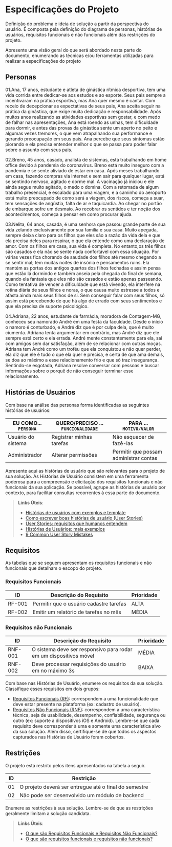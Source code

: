 # Especificações do Projeto

Definição do problema e ideia de solução a partir da perspectiva do usuário. É composta pela definição do  diagrama de personas, histórias de usuários, requisitos funcionais e não funcionais além das restrições do projeto.

Apresente uma visão geral do que será abordado nesta parte do documento, enumerando as técnicas e/ou ferramentas utilizadas para realizar a especificações do projeto

## Personas

01.Ana, 17 anos, estudante e atleta de ginástica rítmica desportiva, tem uma vida corrida entre dedicar-se aos estudos e ao esporte. Seus pais sempre a incentivaram na prática esportiva, mas Ana quer mesmo é cantar. Com receio de decepcionar as expectativas de seus pais, Ana aceita seguir na prática da ginástica, que exige muita dedicação e responsabilidade. Após muitos anos realizando as atividades esportivas sem gostar, e com medo de falhar nas apresentações, Ana está roendo as unhas, tem dificuldade para dormir, e antes das provas da ginástica sente um aperto no peito e algumas vezes tremores, o que vem atrapalhando sua performance e gerando preocupação em seus pais. Ana percebe que seus sintomas estão piorando e ela precisa entender melhor o que se passa para poder falar sobre o assunto com seus pais.

02.Breno, 45 anos, casado, analista de sistemas, está trabalhando em home office devido à pandemia do coronavírus. Breno está muito inseguro com a pandemia e se sente aliviado de estar em casa. Após meses trabalhando em casa, fazendo compras via internet e sem sair para qualquer lugar, está se sentindo nervoso, agitado e dorme mal. A vacinação já iniciou e ele ainda segue muito agitado, o medo o domina. Com a retomada de algum trabalho presencial, é escalado para uma viagem, e a caminho do aeroporto está muito preocupado de como será a viagem, dos riscos, começa a suar, tem sensações de angústia, falta de ar e taquicardia. Ao chegar no portão de embarque sofre um desmaio. Ao recobrar os sentidos e ter noção dos acontecimentos, começa a pensar em como procurar ajuda.

03.Nelita, 64 anos, casada, é uma senhora que passou grande parte de sua vida zelando exclusivamente por sua família e sua casa. Muito apegada, sempre deixa claro para os filhos que eles são a razão da vida dela e que ela precisa deles para respirar, o que ela entende como uma declaração de amor. Com os filhos em casa, sua vida é completa. No entanto,os três filhos são casados e ela não se sente nada confortável com essa situação. Por várias vezes fica chorando de saudade dos filhos até mesmo chegando a se sentir mal; tem  muitas noites de insônia e pensamentos ruins. Ela mantém as portas dos antigos quartos dos filhos fechadas e assim pensa que estão lá dormindo e também anseia pela chegada do final de semana, quando ela fantasia que eles não são casados e estão apenas passeando. Como tentativa de vencer a dificuldade que está vivendo, ela interfere na rotina diária de seus filhos e noras, o que causa muito estresse a todos e afasta ainda mais seus filhos de si. Sem conseguir falar com seus filhos, só assim está percebendo de que há algo de errado com seus sentimentos e que ela precisa de suporte psicológico.

04.Adriana, 22 anos, estudante de farmácia, moradora de Contagem-MG, conheceu seu namorado André em uma festa da faculdade. Desde o início o namoro é conturbado, e André diz que é por culpa dela, que é muito ciumenta. Adriana tenta argumentar em contrário, mas André diz que ele sempre está certo e ela errada.  André mente constantemente para ela, sai com amigos sem dar satisfação, além de se relacionar com outras moças. Adriana tem André como um troféu que ela conquistou e não quer perder, ela diz que ele é tudo o que ela quer e precisa, e certa de que ama demais, se doa ao máximo a esse relacionamento frio e que só traz insegurança. Sentindo-se esgotada, Adriana resolve conversar com pessoas e buscar informações sobre o porquê de não conseguir terminar esse relacionamento.



## Histórias de Usuários

Com base na análise das personas forma identificadas as seguintes histórias de usuários:

|EU COMO... `PERSONA`| QUERO/PRECISO ... `FUNCIONALIDADE` |PARA ... `MOTIVO/VALOR`                 |
|--------------------|------------------------------------|----------------------------------------|
|Usuário do sistema  | Registrar minhas tarefas           | Não esquecer de fazê-las               |
|Administrador       | Alterar permissões                 | Permitir que possam administrar contas |

Apresente aqui as histórias de usuário que são relevantes para o projeto de sua solução. As Histórias de Usuário consistem em uma ferramenta poderosa para a compreensão e elicitação dos requisitos funcionais e não funcionais da sua aplicação. Se possível, agrupe as histórias de usuário por contexto, para facilitar consultas recorrentes à essa parte do documento.

> **Links Úteis**:
> - [Histórias de usuários com exemplos e template](https://www.atlassian.com/br/agile/project-management/user-stories)
> - [Como escrever boas histórias de usuário (User Stories)](https://medium.com/vertice/como-escrever-boas-users-stories-hist%C3%B3rias-de-usu%C3%A1rios-b29c75043fac)
> - [User Stories: requisitos que humanos entendem](https://www.luiztools.com.br/post/user-stories-descricao-de-requisitos-que-humanos-entendem/)
> - [Histórias de Usuários: mais exemplos](https://www.reqview.com/doc/user-stories-example.html)
> - [9 Common User Story Mistakes](https://airfocus.com/blog/user-story-mistakes/)

## Requisitos

As tabelas que se seguem apresentam os requisitos funcionais e não funcionais que detalham o escopo do projeto.

### Requisitos Funcionais

|ID    | Descrição do Requisito  | Prioridade |
|------|-----------------------------------------|----|
|RF-001| Permitir que o usuário cadastre tarefas | ALTA | 
|RF-002| Emitir um relatório de tarefas no mês   | MÉDIA |


### Requisitos não Funcionais

|ID     | Descrição do Requisito  |Prioridade |
|-------|-------------------------|----|
|RNF-001| O sistema deve ser responsivo para rodar em um dispositivos móvel | MÉDIA | 
|RNF-002| Deve processar requisições do usuário em no máximo 3s |  BAIXA | 

Com base nas Histórias de Usuário, enumere os requisitos da sua solução. Classifique esses requisitos em dois grupos:

- [Requisitos Funcionais
 (RF)](https://pt.wikipedia.org/wiki/Requisito_funcional):
 correspondem a uma funcionalidade que deve estar presente na
  plataforma (ex: cadastro de usuário).
- [Requisitos Não Funcionais
  (RNF)](https://pt.wikipedia.org/wiki/Requisito_n%C3%A3o_funcional):
  correspondem a uma característica técnica, seja de usabilidade,
  desempenho, confiabilidade, segurança ou outro (ex: suporte a
  dispositivos iOS e Android).
Lembre-se que cada requisito deve corresponder à uma e somente uma
característica alvo da sua solução. Além disso, certifique-se de que
todos os aspectos capturados nas Histórias de Usuário foram cobertos.

## Restrições

O projeto está restrito pelos itens apresentados na tabela a seguir.

|ID| Restrição                                             |
|--|-------------------------------------------------------|
|01| O projeto deverá ser entregue até o final do semestre |
|02| Não pode ser desenvolvido um módulo de backend        |


Enumere as restrições à sua solução. Lembre-se de que as restrições geralmente limitam a solução candidata.

> **Links Úteis**:
> - [O que são Requisitos Funcionais e Requisitos Não Funcionais?](https://codificar.com.br/requisitos-funcionais-nao-funcionais/)
> - [O que são requisitos funcionais e requisitos não funcionais?](https://analisederequisitos.com.br/requisitos-funcionais-e-requisitos-nao-funcionais-o-que-sao/)
